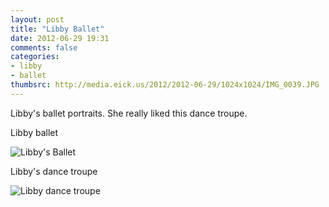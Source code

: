 ```yaml
---
layout: post
title: "Libby Ballet"
date: 2012-06-29 19:31
comments: false
categories: 
- libby
- ballet
thumbsrc: http://media.eick.us/2012/2012-06-29/1024x1024/IMG_0039.JPG
---
```

Libby's ballet portraits.  She really liked this dance troupe.

Libby ballet

![Libby's Ballet](/assets/images/2012/2012-06-29/IMG_0039.JPG)


Libby's dance troupe

![Libby dance troupe](/assets/images/2012/2012-06-29/IMG_0040.JPG)


